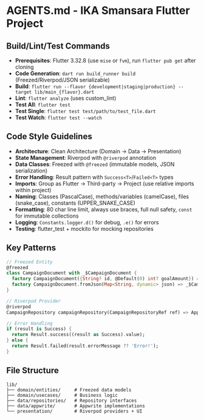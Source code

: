 # AGENTS.md - IKA Smansara Flutter Project

## Build/Lint/Test Commands
- **Prerequisites**: Flutter 3.32.8 (use `mise` or `fvm`), run `flutter pub get` after cloning
- **Code Generation**: `dart run build_runner build` (Freezed/Riverpod/JSON serializable)
- **Build**: `flutter run --flavor {development|staging|production} --target lib/main_{flavor}.dart`
- **Lint**: `flutter analyze` (uses custom_lint)
- **Test All**: `flutter test`
- **Test Single**: `flutter test test/path/to/test_file.dart`
- **Test Watch**: `flutter test --watch`

## Code Style Guidelines
- **Architecture**: Clean Architecture (Domain → Data → Presentation)
- **State Management**: Riverpod with `@riverpod` annotation
- **Data Classes**: Freezed with `@freezed` (immutable models, JSON serialization)
- **Error Handling**: Result pattern with `Success<T>`/`Failed<T>` types
- **Imports**: Group as Flutter → Third-party → Project (use relative imports within project)
- **Naming**: Classes (PascalCase), methods/variables (camelCase), files (snake_case), constants (UPPER_SNAKE_CASE)
- **Formatting**: 80 char line limit, always use braces, full null safety, `const` for immutable collections
- **Logging**: `Constants.logger.d()` for debug, `.e()` for errors
- **Testing**: flutter_test + mockito for mocking repositories

## Key Patterns
```dart
// Freezed Entity
@freezed
class CampaignDocument with _$CampaignDocument {
  factory CampaignDocument({String? id, @Default(0) int? goalAmount}) = _CampaignDocument;
  factory CampaignDocument.fromJson(Map<String, dynamic> json) => _$CampaignDocumentFromJson(json);
}

// Riverpod Provider
@riverpod
CampaignRepository campaignRepository(CampaignRepositoryRef ref) => AppwriteCampaignRepository();

// Error Handling
if (result is Success) {
  return Result.success((result as Success).value);
} else {
  return Result.failed(result.errorMessage ?? 'Error!');
}
```

## File Structure
```
lib/
├── domain/entities/     # Freezed data models
├── domain/usecases/     # Business logic
├── data/repositories/   # Repository interfaces
├── data/appwrite/       # Appwrite implementations
└── presentation/        # Riverpod providers + UI
```